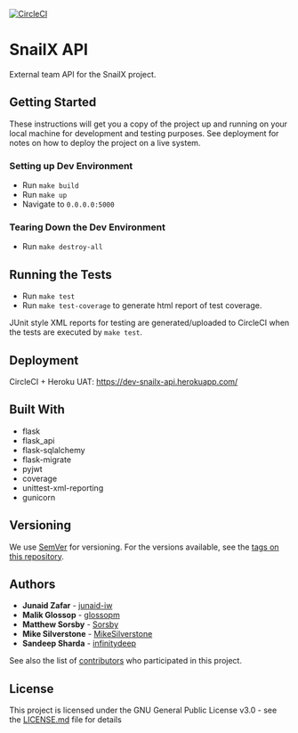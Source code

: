 [![CircleCI](https://circleci.com/gh/infinityworks/snailx_api/tree/develop.svg?style=svg)](https://circleci.com/gh/infinityworks/snailx_api/tree/develop)

# SnailX API

External team API for the SnailX project.

## Getting Started

These instructions will get you a copy of the project up and running on your local machine for development and testing purposes. See deployment for notes on how to deploy the project on a live system.

### Setting up Dev Environment

- Run ```make build```
- Run ```make up```
- Navigate to ```0.0.0.0:5000```

### Tearing Down the Dev Environment

- Run ```make destroy-all```

## Running the Tests

- Run ```make test```
- Run ```make test-coverage``` to generate html report of test coverage.

JUnit style XML reports for testing are generated/uploaded to CircleCI when the tests are executed by `make test`.

## Deployment

CircleCI + Heroku
UAT: <https://dev-snailx-api.herokuapp.com/>

## Built With

* flask
* flask_api
* flask-sqlalchemy
* flask-migrate
* pyjwt
* coverage
* unittest-xml-reporting
* gunicorn

## Versioning

We use [SemVer](http://semver.org/) for versioning. For the versions available, see the [tags on this repository](https://github.com/your/project/tags). 

## Authors

* **Junaid Zafar** - [junaid-iw](https://github.com/junaid-iw)
* **Malik Glossop** - [glossopm](https://github.com/glossopm)
* **Matthew Sorsby** - [Sorsby](https://github.com/Sorsby)
* **Mike Silverstone** - [MikeSilverstone](https://github.com/MikeSilverstone)
* **Sandeep Sharda** - [infinitydeep](https://github.com/infinitydeep)

See also the list of [contributors](https://github.com/Sorsby/snailx_api/graphs/contributors) who participated in this project.

## License

This project is licensed under the GNU General Public License v3.0 - see the [LICENSE.md](LICENSE.md) file for details

